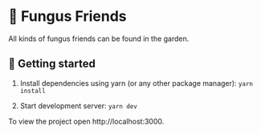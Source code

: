 # 🍄 Fungus Friends
All kinds of fungus friends can be found in the garden.

## 🚀 Getting started
1. Install dependencies using yarn (or any other package manager):
`yarn install`

2. Start development server:
`yarn dev`

To view the project open http://localhost:3000.
